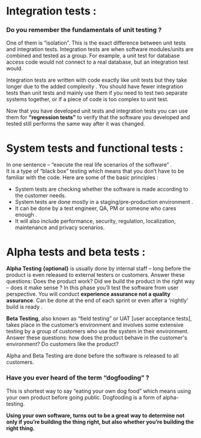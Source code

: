 # Integration tests :

### Do you remember the fundamentals of unit testing ? 
One of them is “isolation”. This is the exact difference between unit tests and integration tests.
Integration tests are when software modules/units are combined and tested as a group.
For example, a unit test for database access code would not connect to a real database, but an integration test would.

Integration tests are written with code exactly like unit tests but they take longer due to the added complexity .
You should have fewer integration tests than unit tests and mainly use them if you need to test two separate systems together, or if a piece of code is too complex to unit test.

Now that you have developed unit tests and integration tests you can use them for **“regression tests”** to verify that the software you developed and tested still performs 
the same way after it was changed.


# System tests and functional tests :
	
In one sentence – “execute the real life scenarios of the software” .  
It is a type of “black box” testing which means that you don’t have to be familiar with the code.
Here are some of the basic principles :
-	System tests are checking whether the software is made according to the customer needs.
-	System tests are done mostly in a staging/pre-production environment .
-	It can be done by a test engineer, QA, PM or someone who cares enough .
-	It will also include performance, security, regulation, localization, maintenance and privacy scenarios.


# Alpha tests and beta tests :

**Alpha Testing {optional}**  is usually done by internal staff – long before the product is even released 
to external testers or customers. 
Answer these questions: Does the product work? Did we build the product in the right way – does it make sense ?
In this phase you’ll test the software from user perspective. You will conduct **experience assurance not a quality assurance**.
Can be done at the end of each sprint or even after a ‘nightly’ build is ready .

**Beta Testing**, also known as “field testing” or UAT [user acceptance tests], takes place in the customer’s environment and involves some extensive testing by a group of customers 
who use the system in their environment.
Answer these questions: how does the product behave in the customer's environment? Do customers like the product?

Alpha and Beta Testing are done before the software is released to all customers.



### Have you ever heard of the term “dogfooding” ?

This is shortest way to say “eating your own dog food” which means using your own product before going public.
Dogfooding is a form of alpha-testing.

**Using your own software, turns out to be a great way to determine not only if you’re building the thing right, 
but also whether you’re building the right thing.**
 





